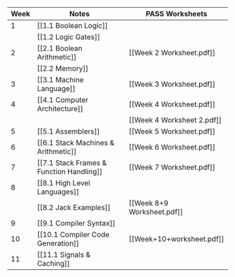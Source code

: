 | Week | Notes                                    | PASS Worksheets            |
| ---- | ---------------------------------------- | -------------------------- |
| 1    | [[1.1 Boolean Logic]]                    |                            |
|      | [[1.2 Logic Gates]]                      |                            |
| 2    | [[2.1 Boolean Arithmetic]]               | [[Week 2 Worksheet.pdf]]   |
|      | [[2.2 Memory]]                           |                            |
| 3    | [[3.1 Machine Language]]                 | [[Week 3 Worksheet.pdf]]   |
| 4    | [[4.1 Computer Architecture]]            | [[Week 4 Worksheet.pdf]]   |
|      |                                          | [[Week 4 Worksheet 2.pdf]] |
| 5    | [[5.1 Assemblers]]                       | [[Week 5 Worksheet.pdf]]   |
| 6    | [[6.1 Stack Machines & Arithmetic]]      | [[Week 6 Worksheet.pdf]]   |
| 7    | [[7.1 Stack Frames & Function Handling]] | [[Week 7 Worksheet.pdf]]   |
| 8    | [[8.1 High Level Languages]]             |                            |
|      | [[8.2 Jack Examples]]                    | [[Week 8+9 Worksheet.pdf]] |
| 9    | [[9.1 Compiler Syntax]]                  |                            |
| 10   | [[10.1 Compiler Code Generation]]        | [[Week+10+worksheet.pdf]]  |
| 11   | [[11.1 Signals & Caching]]               |                            |

